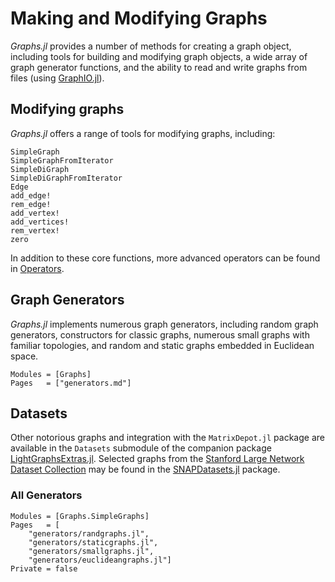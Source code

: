 # Making and Modifying Graphs

*Graphs.jl* provides a number of methods for creating a graph object,
including tools for building and modifying graph objects, a wide array of graph
generator functions, and the ability to read and write graphs from files
(using [GraphIO.jl](https://github.com/JuliaGraphs/GraphIO.jl)).


## Modifying graphs

*Graphs.jl* offers a range of tools for modifying graphs, including:

```@docs
SimpleGraph
SimpleGraphFromIterator
SimpleDiGraph
SimpleDiGraphFromIterator
Edge
add_edge!
rem_edge!
add_vertex!
add_vertices!
rem_vertex!
zero
```

In addition to these core functions, more advanced operators can be found in [Operators](@ref).

## Graph Generators

*Graphs.jl* implements numerous graph generators, including random graph generators, constructors for classic graphs, numerous small graphs with familiar topologies, and random and static graphs embedded in Euclidean space.

```@index
Modules = [Graphs]
Pages   = ["generators.md"]
```

## Datasets

Other notorious graphs and integration with the `MatrixDepot.jl` package are available in the `Datasets` submodule of the companion package [LightGraphsExtras.jl](https://github.com/JuliaGraphs/LightGraphsExtras.jl). Selected graphs from the [Stanford Large Network Dataset Collection](https://snap.stanford.edu/data/index.html) may be found in the [SNAPDatasets.jl](https://github.com/JuliaGraphs/SNAPDatasets.jl) package.

### All Generators

```@autodocs
Modules = [Graphs.SimpleGraphs]
Pages   = [
    "generators/randgraphs.jl",
    "generators/staticgraphs.jl",
    "generators/smallgraphs.jl",
    "generators/euclideangraphs.jl"]
Private = false
```
